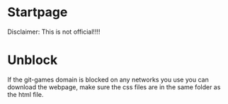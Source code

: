 # Startpage
Disclaimer: This is not official!!!!

# Unblock
If the git-games domain is blocked on any networks you use you can download the webpage, make sure the css files are in the same folder as the html file.
